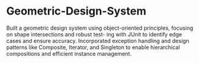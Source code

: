 # Geometric-Design-System
Built a geometric design system using object-oriented principles, focusing on shape intersections and robust test- ing with JUnit to identify edge cases and ensure accuracy. Incorporated exception handling and design patterns like Composite, Iterator, and Singleton to enable hierarchical compositions and efficient instance management.
